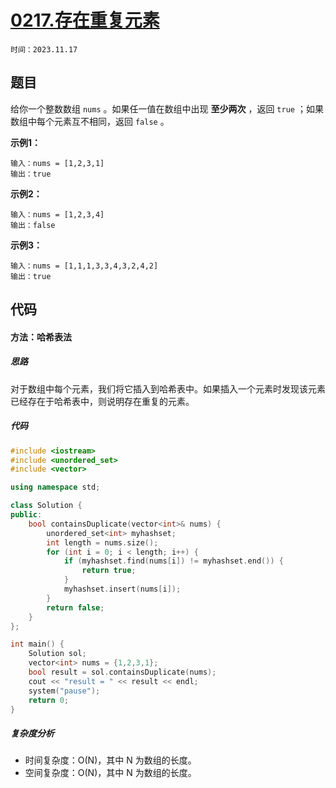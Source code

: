 # [0217.存在重复元素](https://leetcode.cn/problems/contains-duplicate/)

`时间：2023.11.17`

## 题目

给你一个整数数组 `nums` 。如果任一值在数组中出现 **至少两次** ，返回 `true` ；如果数组中每个元素互不相同，返回 `false` 。

**示例1：**

```
输入：nums = [1,2,3,1]
输出：true
```

**示例2：**

```
输入：nums = [1,2,3,4]
输出：false
```

**示例3：**

```
输入：nums = [1,1,1,3,3,4,3,2,4,2]
输出：true
```

## 代码

#### 方法：哈希表法

##### 思路

对于数组中每个元素，我们将它插入到哈希表中。如果插入一个元素时发现该元素已经存在于哈希表中，则说明存在重复的元素。

##### 代码

```c++
#include <iostream>
#include <unordered_set>
#include <vector>

using namespace std;

class Solution {
public:
    bool containsDuplicate(vector<int>& nums) {
        unordered_set<int> myhashset;
        int length = nums.size();
        for (int i = 0; i < length; i++) {
            if (myhashset.find(nums[i]) != myhashset.end()) {
                return true;
            }
            myhashset.insert(nums[i]);
        }
        return false;
    }
};

int main() {
    Solution sol;
    vector<int> nums = {1,2,3,1};
    bool result = sol.containsDuplicate(nums);
    cout << "result = " << result << endl;
    system("pause");
    return 0;
}
```

##### 复杂度分析

- 时间复杂度：O(N)，其中 N 为数组的长度。
- 空间复杂度：O(N)，其中 N 为数组的长度。
